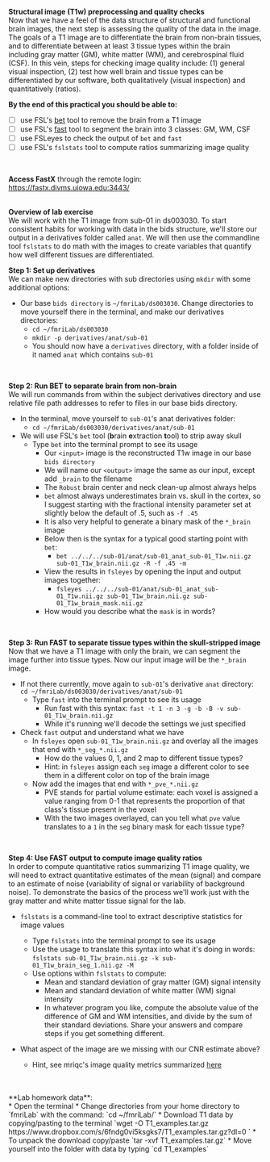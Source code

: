 **Structural image (T1w) preprocessing and quality checks**
</br>
Now that we have a feel of the data structure of structural and functional brain images, the next step is assessing the quality of the data in the image. The goals of a T1 image are to differentiate the brain from non-brain tissues, and to differentiate between at least 3 tissue types within the brain including gray matter (GM), white matter (WM), and cerebrospinal fluid (CSF). In this vein, steps for checking image quality include: (1) general visual inspection, (2) test  how well brain and tissue types can be differentiated by our software, both qualitatively (visual inspection) and quantitatively (ratios).
</br>

**By the end of this practical you should be able to:** <br/>
* [ ] use FSL's [bet](https://fsl.fmrib.ox.ac.uk/fsl/fslwiki/BET/UserGuide) tool to remove the brain from a T1 image <br/>
* [ ] use FSL's [fast](https://fsl.fmrib.ox.ac.uk/fsl/fslwiki/FAST) tool to segment the brain into 3 classes: GM, WM, CSF
* [ ] use FSLeyes to check the output of `bet` and `fast` <br/> 
* [ ] use FSL's `fslstats` tool to compute ratios summarizing image quality
<br/>

**Access FastX** through the remote login: <br>
https://fastx.divms.uiowa.edu:3443/  <br/>
<br/>

**Overview of lab exercise** <br>
We will work with the T1 image from sub-01 in ds003030. To start consistent habits for working with data in the bids structure, we'll store our output in a derivatives folder called `anat`. We will then use the commandline tool `fslstats` to do math with the images to create variables that quantify how well different tissues are differentiated.

**Step 1: Set up derivatives** <br>
We can make new directories with sub directories using `mkdir` with some additional options:
* Our base `bids directory` is `~/fmriLab/ds003030`. Change directories to move yourself there in the terminal, and make our derivatives directories:
    * `cd ~/fmriLab/ds003030`
    * `mkdir -p derivatives/anat/sub-01`
    * You should now have a `derivatives` directory, with a folder inside of it named `anat` which contains `sub-01`
</br>

**Step 2: Run BET to separate brain from non-brain** <br>
We will run commands from within the subject derivatives directory and use relative file path addresses to refer to files in our base bids directory.
* In the terminal, move yourself to `sub-01`'s anat derivatives folder:
    * `cd ~/fmriLab/ds003030/derivatives/anat/sub-01`
*  We will use FSL's `bet` tool (**b**rain **e**xtraction **t**ool) to strip away skull
    * Type `bet` into the terminal prompt to see its usage
        * Our `<input>` image is the reconstructed T1w image in our base `bids directory`
        * We will name our `<output>` image the same as our input, except add `_brain` to the filename
        * The `Robust` brain center and neck clean-up almost always helps
        * `bet` almost always underestimates brain vs. skull in the cortex, so I suggest starting with the fractional intensity parameter set at slightly below the default of .5, such as `-f .45`
        * It is also very helpful to generate a binary mask of the `*_brain` image
        * Below then is the syntax for a typical good starting point with `bet`:
            * `bet ../../../sub-01/anat/sub-01_anat_sub-01_T1w.nii.gz sub-01_T1w_brain.nii.gz -R -f .45 -m`
        * View the results in `fsleyes` by opening the input and output images together:
            * `fsleyes ../../../sub-01/anat/sub-01_anat_sub-01_T1w.nii.gz sub-01_T1w_brain.nii.gz sub-01_T1w_brain_mask.nii.gz`
        * How would you describe what the `mask` is in words?
</br>

**Step 3: Run FAST to separate tissue types within the skull-stripped image** <br>
Now that we have a T1 image with only the brain, we can segment the image further into tissue types. Now our input image will be the `*_brain` image.
 * If not there currently, move again to `sub-01`'s derivative `anat` directory: `cd ~/fmriLab/ds003030/derivatives/anat/sub-01`
    * Type `fast` into the terminal prompt to see its usage
        * Run fast with this syntax: `fast -t 1 -n 3 -g -b -B -v sub-01_T1w_brain.nii.gz`
        * While it's running we'll decode the settings we just specified
* Check `fast` output and understand what we have
    * In `fsleyes` open `sub-01_T1w_brain.nii.gz` and overlay all the images that end with `*_seg_*.nii.gz`
        * How do the values 0, 1, and 2 map to different tissue types?
        * Hint: in `fsleyes` assign each `seg` image a different color to see them in a different color on top of the brain image
    * Now add the images that end with `*_pve_*.nii.gz`
        * PVE stands for partial volume estimate: each voxel is assigned a value ranging from 0-1 that represents the proportion of that class's tissue present in the voxel
        * With the two images overlayed, can you tell what `pve` value translates to a `1` in the `seg` binary mask for each tissue type?

</br>

**Step 4: Use FAST output to compute image quality ratios** <br>
In order to compute quantitative ratios summarizing T1 image quality, we will need to extract quantitative estimates of the mean (signal) and compare to an estimate of noise (variability of signal or variability of background noise). To demonstrate the basics of the process we'll work just with the gray matter and white matter tissue signal for the lab. </br>

* `fslstats` is a command-line tool to extract descriptive statistics for image values
    * Type `fslstats` into the terminal prompt to see its usage
    * Use the usage to translate this syntax into what it's doing in words: `fslstats sub-01_T1w_brain.nii.gz -k sub-01_T1w_brain_seg_1.nii.gz -M`
    * Use options within `fslstats` to compute:
        * Mean and standard deviation of gray matter (GM) signal intensity
        * Mean and standard deviation of white matter (WM) signal intensity
        * In whatever program you like, compute the absolute value of the difference of GM and WM intensities, and divide by the sum of their standard deviations. Share your answers and compare steps if you get something different.

* What aspect of the image are we missing with our CNR estimate above? 
    * Hint, see mriqc's image quality metrics summarized [here](https://mriqc.readthedocs.io/en/latest/iqms/t1w.html#mriqc.qc.anatomical.cnr)

</br>
</br>
**Lab homework data**: <br>
*  Open the terminal
*  Change directories from your home directory to `fmriLab` with the command: `cd ~/fmriLab/`
*  Download T1 data by copying/pasting to the terminal `wget -O T1_examples.tar.gz https://www.dropbox.com/s/6fndg0vi5ksgks7/T1_examples.tar.gz?dl=0 `
*  To unpack the download copy/paste `tar -xvf T1_examples.tar.gz`
*  Move yourself into the folder with data by typing `cd T1_examples`
<br/>












